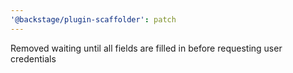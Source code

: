 ```yaml
---
'@backstage/plugin-scaffolder': patch
---
```


Removed waiting until all fields are filled in before requesting user credentials
